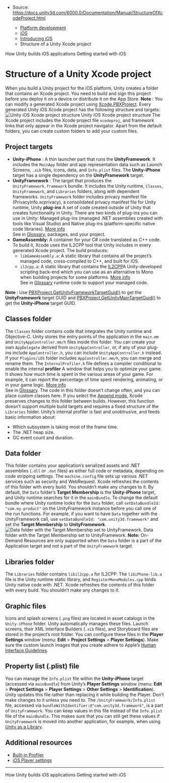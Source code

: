 * Source: https://docs.unity3d.com/6000.0/Documentation/Manual/StructureOfXcodeProject.html

  * [Platform development ](https://docs.unity3d.com/6000.0/Documentation/Manual/PlatformSpecific.html)
  * [iOS](https://docs.unity3d.com/6000.0/Documentation/Manual/iphone.html)
  * [Introducing iOS](https://docs.unity3d.com/6000.0/Documentation/Manual/ios-introducing.html)
  * Structure of a Unity Xcode project


[](https://docs.unity3d.com/6000.0/Documentation/Manual/how-unity-builds-ios-applications.html)
How Unity builds iOS applications
[](https://docs.unity3d.com/6000.0/Documentation/Manual/iphone-GettingStarted.html)
Getting started with iOS
# Structure of a Unity Xcode project
When you build a Unity project for the iOS platform, Unity creates a folder that contains an Xcode project. You need to build and sign this project before you deploy it on a device or distribute it on the App Store.
**Note** : You can modify a generated Xcode project using [Xcode.PBXProject](https://docs.unity3d.com/6000.0/Documentation/ScriptReference/iOS.Xcode.PBXProject.html).
Every generated Unity iOS Xcode project has the following structure and targets: 
![Unity iOS Xcode project structure](https://docs.unity3d.com/6000.0/Documentation/uploads/Main/Unity-iPhone-Project-Folder.png) Unity iOS Xcode project structure
The Xcode project includes the Xcode project file `xcodeproj`, and framework links that only appear in the Xcode project navigator. Apart from the default folders, you can create custom folders to add your custom files. 
## Project targets
  * **Unity-iPhone** : A thin launcher part that runs the **UnityFramework**. It includes the `MainApp` folder and app representation data such as Launch Screens, `.xib` files, icons, data, and `Info.plist` files. The **Unity-iPhone** target has a single dependency on the **UnityFramework** target.
  * **UnityFramework** : The target that produces the `UnityFramework.framework` bundle. It includes the Unity runtime, `Classes`, `UnityFramework`, and `Libraries` folders, along with dependent frameworks. `UnityFramework` folder includes privacy manifest file (PrivacyInfo.xcprivacy), a consolidated privacy manifest file for Unity runtime, Unity **plug-ins** A set of code created outside of Unity that creates functionality in Unity. There are two kinds of plug-ins you can use in Unity: Managed plug-ins (managed .NET assemblies created with tools like Visual Studio) and Native plug-ins (platform-specific native code libraries). [More info](https://docs.unity3d.com/6000.0/Documentation/Manual/plug-ins.html)  
See in [Glossary](https://docs.unity3d.com/6000.0/Documentation/Manual/Glossary.html#Plug-in), packages, and your project.
  * **GameAssembly:** A container for your C# code translated as C++ code. To build it, Xcode uses the IL2CPP tool that Unity includes in every generated Xcode project. The build produces: 
    * `libGameAssembly.a`: A static library that contains all the project’s managed code, cross-compiled to C++, and built for iOS.
    * `il2cpp.a`: A static library that contains the [IL2CPP](https://docs.unity3d.com/6000.0/Documentation/Manual/scripting-backends-il2cpp.html)A Unity-developed scripting back-end which you can use as an alternative to Mono when building projects for some platforms. [More info](https://docs.unity3d.com/6000.0/Documentation/Manual/scripting-backends-il2cpp.html)  
See in [Glossary](https://docs.unity3d.com/6000.0/Documentation/Manual/Glossary.html#IL2CPP) runtime code to support your managed code.


**Note** : Use [PBXProject.GetUnityFrameworkTargetGuid()](https://docs.unity3d.com/6000.0/Documentation/ScriptReference/iOS.Xcode.PBXProject.GetUnityFrameworkTargetGuid.html) to get the **UnityFramework** target GUID and [PBXProject.GetUnityMainTargetGuid()](https://docs.unity3d.com/6000.0/Documentation/ScriptReference/iOS.Xcode.PBXProject.GetUnityMainTargetGuid.html) to get the **Unity-iPhone** target GUID.
## Classes folder
The `Classes` folder contains code that integrates the Unity runtime and Objective-C. Unity stores the entry points of the application in the `main.mm` and `UnityAppController.mm/h` files inside this folder. You can create your own `AppDelegate` derived from `UnityAppController`, or, if any of your plug-ins include `AppController.h`, you can include `UnityAppController.h` instead. If your `Plugins/iOS` folder includes `AppController.mm/h`, you can merge and rename them.
The `InternalProfiler.h` file defines a compiler conditional to enable the internal **profiler** A window that helps you to optimize your game. It shows how much time is spent in the various areas of your game. For example, it can report the percentage of time spent rendering, animating, or in your game logic. [More info](https://docs.unity3d.com/6000.0/Documentation/Manual/Profiler.html)  
See in [Glossary](https://docs.unity3d.com/6000.0/Documentation/Manual/Glossary.html#Profiler). The code in this folder doesn’t change often, and you can place custom classes here. If you select the [Append mode](https://docs.unity3d.com/6000.0/Documentation/Manual/iphone-BuildProcess.html#replace-and-append-mode), Xcode preserves changes to this folder between builds. However, this function doesn’t support multiple build targets and requires a fixed structure of the `Libraries` folder.
Unity’s internal profiler is fast and unobtrusive, and feeds basic information about:
  * Which subsystem is taking most of the frame time.
  * The .NET heap size.
  * GC event count and duration.


## Data folder
This folder contains your application’s serialized assets and .NET assemblies (`.dll` or `.dat` files) as either full code or metadata, depending on code stripping settings. The `machine.config` file sets up various .NET services such as security and WebRequest. Xcode refreshes the contents of this folder with every build. You shouldn’t make any changes to it.
By default, the `Data` folder’s **Target Membership** is the **Unity-iPhone** target, and Unity runtime searches for it in the `mainBundle`. To change the default bundle where Unity runtime looks for the `Data` folder, call `setDataBundleId: "com.my.product"` on the UnityFramework instance before you call one of the run functions. For example, if you want to have `Data` together with the UnityFramework call, use `setDataBundleId: "com.unity3d.framework"` and set the **Target Membership** to **UnityFramework**.
![Data folder with the Target Membership set to UnityFramework.](https://docs.unity3d.com/6000.0/Documentation/uploads/Main/Xcode-Data-Folder.png) Data folder with the Target Membership set to UnityFramework.
**Note:** On-Demand Resources are only supported when the `Data` folder is a part of the Application target and not a part of the `UnityFramework` target. 
## Libraries folder
The `Libraries` folder contains `libil2cpp.a` for IL2CPP. The `libiPhone-lib.a` file is the Unity runtime static library, and `RegisterMonoModules.cpp` binds Unity native code with .NET. Xcode refreshes the contents of this folder with every build. You shouldn’t make any changes to it.
## Graphic files
Icons and splash screens (`.png` files) are located in asset catalogs in the `Unity-iPhone` folder. Unity automatically manages these files. Launch screens, their XML Interface Builders (`.xib` files), and Storyboard files are stored in the project’s root folder. You can configure these files in the **Player Settings** window (menu: **Edit** > **Project Settings** > **Player Settings**). Make sure the custom launch images that you create adhere to Apple’s [Human Interface Guidelines](https://developer.apple.com/ios/human-interface-guidelines/).
## Property list (.plist) file
You can manage the `Info.plist` file within the **Unity-iPhone** target (accessed via `mainBundle`) from Unity’s **Player Settings** window (menu: **Edit** > **Project Settings** > **Player Settings** > **Other Settings** > **Identification**). Unity updates this file rather than replacing it while building the Player. Don’t make changes to it unless you need to.
The `/UnityFramework/Info.plist` file, accessed via `bundleWithIdentifier:@"com.unity3d.framework"`, is a part of `UnityFramework`. You can keep values in this file instead of the `Info.plist` file of the `mainBundle`. This makes sure that you can still get these values if `UnityFramework` is moved into another application, for example, when using [Unity as a Library](https://docs.unity3d.com/6000.0/Documentation/Manual/UnityasaLibrary-iOS.html).
## Additional resources
  * [Built-in Profiler](https://docs.unity3d.com/6000.0/Documentation/Manual/iphone-InternalProfiler.html)
  * [iOS Player settings](https://docs.unity3d.com/6000.0/Documentation/Manual/class-PlayerSettingsiOS.html#Identification)


* * *
[](https://docs.unity3d.com/6000.0/Documentation/Manual/how-unity-builds-ios-applications.html)
How Unity builds iOS applications
[](https://docs.unity3d.com/6000.0/Documentation/Manual/iphone-GettingStarted.html)
Getting started with iOS
